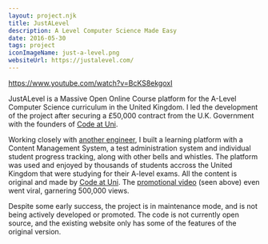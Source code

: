 ```yaml
---
layout: project.njk
title: JustALevel
description: A Level Computer Science Made Easy
date: 2016-05-30
tags: project
iconImageName: just-a-level.png
websiteUrl: https://justalevel.com/
---
```


https://www.youtube.com/watch?v=BcKS8ekgoxI

JustALevel is a Massive Open Online Course platform for the A-Level Computer Science curriculum in the United Kingdom.
I led the development of the project after securing a £50,000 contract from the U.K. Government with the founders of [Code at Uni](https://www.codeatuni.com/).

Working closely with [another engineer](https://nosaj.io/), I built a learning platform with a Content Management System, a test administration system and individual student progress tracking, along with other bells and whistles. The platform was used and enjoyed by thousands of students accross the United Kingdom that were studying for their A-level exams. All the content is original and made by [Code at Uni](https://www.codeatuni.com/). The [promotional video](https://www.youtube.com/watch?v=BcKS8ekgoxI) (seen above) even went viral, garnering 500,000 views.

Despite some early success, the project is in maintenance mode, and is not being actively developed or promoted. The code is not currently open source, and the existing website only has some of the features of the original version.

